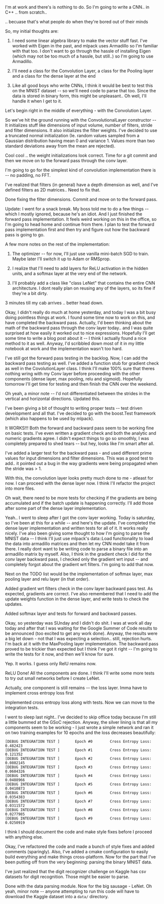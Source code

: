 I'm at work and there's is nothing to do. So I'm going to write a CNN.. in C++ .. from scratch..

.. becuase that's what people do when they're bored out of their minds

So, my initial thoughts are:

1. I need some linear algebra library to make the vector stuff fast. I've worked with Eigen in the past, and mlpack uses Armadillo so I'm familiar with that too. I don't want to go through the hassle of installing Eigen (which may not be too much of a hassle, but still..) so I'm going to use Armadillo.

2. I'll need a class for the Convolution Layer, a class for the Pooling layer and a class for the dense layer at the end

3. Like all good boys who write CNNs, I think it would be best to test this on the MNIST dataset -- so we'll need code to parse that too. Since the data is stored in binary form, this might be unpleasant.. Oh well, I'll handle it when I get to it.

Let's begin right in the middle of everything - with the Convolution Layer.

So we've hit the ground running with the ConvolutionalLayer constructor -- It initializes stuff like dimensions of input volume, number of filters, stride and filter dimensions. It also initializes the filter weights. I've decided to use a truncated normal initialization (Ie. random values sampled from a Gaussian distribution having mean 0 and variance 1. Values more than two standard deviations away from the mean are rejected).

Cool cool .. the weight initializations look correct. Time for a git commit and then we move on to the forward pass through the conv layer.

I'm going to go for the simplest kind of convolution implementation there is -- no padding, no FFT.

I've realized that filters (in general) have a depth dimension as well, and I've defined filters as 2D matrices.. Need to fix that.

Done fixing the filter dimensions. Commit and move on to the forward pass.

Update: I went for a snack break. My boss told me to do a few things -- which I mostly ignored, because he's an idiot. And I just finished the forward pass implementation. It feels weird working on this in the office, so I'm going to head home and continue from there. I plan to test the forward pass implementation first and then try and figure out how the backward pass is going to go.

A few more notes on the rest of the implementation:
1. The optimizer -- for now, I'll just use vanilla mini-batch SGD  to train. Maybe later I'll switch it up to Adam or RMSprop.

2. I realize that I'll need to add layers for ReLU activation in the hidden units, and a softmax layer at the very end of the network.

3. I'll probably add a class like "class LeNet" that contains the entire CNN architecture. I dont really plan on reusing any of the layers, so its fine if they're a bit dirty.

3 minutes till my cab arrives .. better head down.

Okay, I didn't really do much at home yesterday, and today I was a bit busy doing pointless things at work. I found some time now to work on this, and have completed the backward pass. Actually, I'd been thinking about the math of the backward pass through the conv layer today.. and I was quite surprised at how easily it worked out to nice expressions. Hopefully I'll get some time to write a blog post about it -- I think I actually found a nice method to it as well. Anyway, I'd scribbled down
most of it in my little notebook at work and the implementation wasn't too hard.

I've still got the forward pass testing in the backlog. Now, I can add the backward pass testing as well. I've added a function stub for gradient check as well in the CovolutionLayer class. I think I'll make 100% sure that theres nothing wring with my Conv layer before proceeding with the other components (dense layer, max pooling, relu and sigmoid). Hopefully tomorrow I'll get time for testing and then finish the CNN over the weekend.

Oh yeah, a minor note -- I'd not differentiated between the strides in the vertical and horizontal directions. Updated this.

I've been giving a bit of thought to writing proper tests -- test driven development and all that. I've decided to go with the boost.Test framework (which also happens to be used by mlpack).

It WORKS!!! Both the forward and backward pass seem to be working fine on basic tests. I've even written a gradient check and both the analytic and numeric gradients agree. I didn't expect things to go so smoothly, I was completely prepared to shed tears -- but hey, looks like I'm smart after all.

I've added a larger test for the backward pass - and used different prime values for input dimensions and filter dimensions. This was a good test to add.. it pointed out a bug in the way gradients were being propagated when the stride was > 1.

With this, the convolution layer looks pretty much done to me - atleast for now. I can proceed with the dense layer now. I think I'll refactor the project into more files.

Oh wait, there need to be more tests for checking if the gradients are being accumulated and if the batch update is happening correctly. I'll add those after some part of the dense layer implementation.

Yeah.. I went to sleep after I got the conv layer working. Today is saturday, so I've been at this for a while -- and here's the update. I've completed the dense layer implementation and written tests for all of it. It works really nicely. I've also been giving some thought to how I'm going to parse the MNIST data -- I think I'll just use mlpack's data::Load functionality to load the data into armadillo matrices and then let my CNN model take it from there. I really dont want to be writing
code to parse a binary file into an armadillo matrix by myself. Also, I think in the gradient check I did for the conv layer backward pass, I checked only the gradient wrt input -- and completely forgot about the gradient wrt filters. I'm going to add that now.

Next on the TODO list would be the implementation of softmax layer, max pooling layer and relu layer (in that order).

Added gradient wrt filters check in the conv layer backward pass test. As expected, gradients are correct. I've also remembered that I need to add the update weights function in the dense layer, and write tests to check the updates.

Added softmax layer and tests for forward and backward passes.

Okay, so yesterday was SUnday and I didn't do shit. I was at work all day today and after that I was waiting for the Google Summer of Code results to be announced (too excited to get any work done). Anyway, the results were a big let down - not that I was expecting a selection.. still, rejection hurts. I'm back at it with the MaxPooling layer implementation. The backward pass proved to be trickier than expected but I think I've got it right -- I'm going to write the tests for it now, and then
we'll know for sure.

Yep. It works. I guess only RelU remains now.

ReLU Done! All the components are done. I think I'll write some more tests to try out small networks before I create LeNet.

Actually, one component is still remains -- the loss layer. Imma have to implement cross entropy loss first

Implemented cross entropy loss along with tests. Now we can move to the integration tests.

I went to sleep last night.. I've decided to skip office today because I'm still a little bummed at the GSoC rejection. Anyway, the silver lining is that all my components seem to be working - I just wrote a simple network and ran it on two training examples for 10 epochs and the loss decreases beautifully:
```
[DEBUG INTEGRATION TEST ]       Epoch #0        Cross Entropy Loss: 0.482423
[DEBUG INTEGRATION TEST ]       Epoch #1        Cross Entropy Loss: 0.121352
[DEBUG INTEGRATION TEST ]       Epoch #2        Cross Entropy Loss: 0.0802145
[DEBUG INTEGRATION TEST ]       Epoch #3        Cross Entropy Loss: 0.0604326
[DEBUG INTEGRATION TEST ]       Epoch #4        Cross Entropy Loss: 0.0488966
[DEBUG INTEGRATION TEST ]       Epoch #5        Cross Entropy Loss: 0.0410873
[DEBUG INTEGRATION TEST ]       Epoch #6        Cross Entropy Loss: 0.0354383
[DEBUG INTEGRATION TEST ]       Epoch #7        Cross Entropy Loss: 0.0311572
[DEBUG INTEGRATION TEST ]       Epoch #8        Cross Entropy Loss: 0.0277985
[DEBUG INTEGRATION TEST ]       Epoch #9        Cross Entropy Loss: 0.0250919
```

I think I should document the code and make style fixes before I proceed with anything else.

Okay, I've refactored the code and made a bunch of style fixes and added comments (sparingly). Also, I've added a cmake configuration to easily build everything and make things cross-platform. Now for the part that I've been putting off from the very beginning: parsing the binary MNIST data.

I've just realized that the digit recognizer challenge on Kaggle has csv datasets for digit recognition. Those might be easier to parse.

Done with the data parsing module. Now for the big sausage - LeNet. Oh yeah, minor note -- anyone attempting to run this code will have to download the Kaggle dataset into a `data/` directory.
